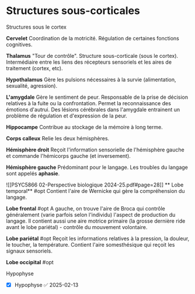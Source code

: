 
# Structures sous-corticales
Structures sous le cortex

**Cervelet**
	Coordination de la motricité. Régulation de certaines fonctions cognitives. 

**Thalamus**
	"Tour de contrôle". Structure sous-corticale (sous le cortex). Intermédiaire entre les liens des récepteurs sensoriels et les aires de traitement (cortex, etc).

**Hypothalamus**
	Gère les pulsions nécessaires à la survie (alimentation, sexualité, agression).

**L'amygdale**
	Gère le sentiment de peur. Responsable de la prise de décision relatives à la fuite ou la confrontation. Permet la reconnaissance des émotions d'autrui. 
	Des lésions cérébrales dans l'amygdale entrainent un problème de régulation et d'expression de la peur. 

**Hippocampe**
	Contribue au stockage de la mémoire à long terme. 

**Corps calleux**
	Relie les deux hémisphères.

**Hémisphère droit**
	Reçoit l'information sensorielle de l'hémisphère gauche et commande l'hémicorps gauche (et inversement).

**Hémisphère gauche**
	Prédominant pour le langage. Les troubles du langage sont appelés **aphasie**.

![[PSYC5866 02-Perspective biologique 2024-25.pdf#page=28]]
**
Lobe temporal** #opt
	Contient l'aire de Wernicke qui gère la compréhension du langage.

**Lobe frontal** #opt
	 A gauche, on trouve l'aire de Broca qui contrôle généralement (varie parfois selon l'individu) l'aspect de production du langage. Il contient aussi une aire motrice primaire (la grosse dernière ride avant le lobe pariétal) - contrôle du mouvement volontaire. 

**Lobe pariétal** #opt
	Reçoit les informations relatives à la pression, la douleur, le toucher, la température.
	Contient l'aire somesthésique qui reçoit les signaux sensoriels.

**Lobe occipital** #opt


Hypophyse
- [x] Hypophyse ✅ 2025-02-13